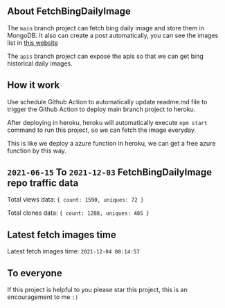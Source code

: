 ## About FetchBingDailyImage

The `main` branch project can fetch bing daily image and store them in MongoDB.
It also can create a post automatically, you can see the images list in [this website](https://oursalbum.netlify.app)

The `apis` branch project can expose the apis so that we can get bing historical daily images.

## How it work

Use schedule Github Action to automatically update readme.md file to trigger the Github Action to deploy main branch project to heroku.

After deploying in heroku, heroku will automatically execute `npm start` command to run this project, so we can fetch the image everyday.

This is like we deploy a azure function in heroku, we can get a free azure function by this way.

## `2021-06-15` To `2021-12-03` FetchBingDailyImage repo traffic data

Total views data: `{ count: 1590, uniques: 72 }`

Total clones data: `{ count: 1288, uniques: 485 }`

## Latest fetch images time

Latest fetch images time: `2021-12-04 08:14:57`

## To everyone

If this project is helpful to you please star this project, this is an encouragement to me `:)`



